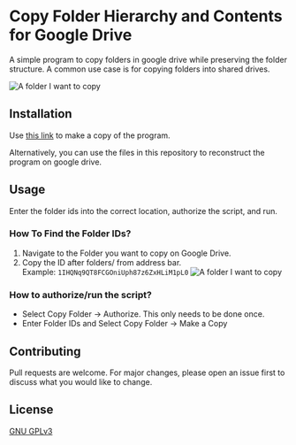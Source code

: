 # Copy Folder Hierarchy and Contents for Google Drive

A simple program to copy folders in google drive while preserving the folder structure. A common use case is for copying folders into shared drives.

![A folder I want to copy](https://user-images.githubusercontent.com/21346818/85179648-6f701b80-b24f-11ea-96d5-e5f189a531df.png)

## Installation
Use [this link](https://docs.google.com/spreadsheets/d/1WZ3HcSG_GiMHFGYCRcBKPvcF4hgB9JLLGhcSTlmBpo4/copy) to make a copy of the program.

Alternatively, you can use the files in this repository to reconstruct the program on google drive.

## Usage
Enter the folder ids into the correct location, authorize the script, and run.

### How To Find the Folder IDs?
1. Navigate to the Folder you want to copy on Google Drive.
2. Copy the ID after folders/ from address bar. <br />
Example: ```1IHQNq9QT8FCGOniUph87z6ZxHLiM1pL0```
![A folder I want to copy](https://user-images.githubusercontent.com/21346818/85179651-726b0c00-b24f-11ea-88b2-cddbaeedd476.png)

### How to authorize/run the script?
- Select Copy Folder -> Authorize. This only needs to be done once.
- Enter Folder IDs and Select Copy Folder ->  Make a Copy

## Contributing
Pull requests are welcome. For major changes, please open an issue first to discuss what you would like to change.

## License
[GNU GPLv3](https://choosealicense.com/licenses/gpl-3.0/)